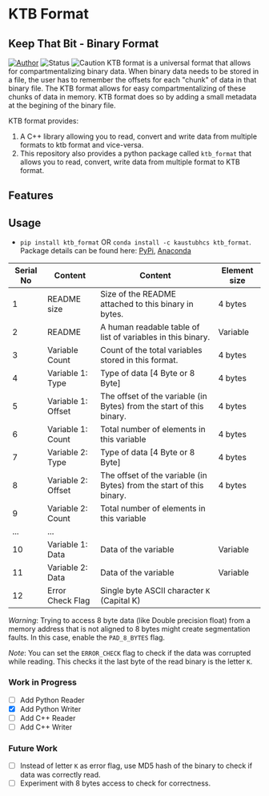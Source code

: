 # KTB Format

## Keep That Bit - Binary Format
[![Author](https://img.shields.io/badge/Author-Kaustubh_Shivdikar-purple)](https://scholar.google.com/citations?user=NCTXsGMAAAAJ&hl=en&oi=ao) ![Status](https://img.shields.io/badge/Status-Open_source-green)
![Caution](https://img.shields.io/badge/CAUTION-Work_in_progess-red)
KTB format is a universal format that allows for compartmentalizing binary data. When binary data needs to be stored in a file, the user has to remember the offsets for each "chunk" of data in that binary file. The KTB format allows for easy compartmentalizing of these chunks of data in memory. KTB format does so by adding a small metadata at the begining of the binary file.

KTB format provides:
1. A C++ library allowing you to read, convert and write data from multiple formats to ktb format and vice-versa.
2. This repository also provides a python package called ``ktb_format`` that allows you to read, convert, write data from multiple format to KTB format.

## Features

## Usage
* ``pip install ktb_format`` OR ``conda install -c kaustubhcs ktb_format``. Package details can be found here: [PyPi](https://pypi.org/project/ktb-format/), [Anaconda](https://anaconda.org/kaustubhcs/ktb_format)


| Serial No | Content            | Content                                                              | Element size |
| --------- | ------------------ | -------------------------------------------------------------------- | ------------ |
| 1         | README size        | Size of the README attached to this binary in bytes.                 | 4 bytes      |
| 2         | README             | A human readable table of list of variables in this binary.          | Variable     |
| 3         | Variable Count     | Count of the total variables stored in this format.                  | 4 bytes      |
| 4         | Variable 1: Type   | Type of data [4 Byte or 8 Byte]                                      | 4 bytes      |
| 5         | Variable 1: Offset | The offset of the variable (in Bytes) from the start of this binary. | 4 bytes      |
| 6         | Variable 1: Count  | Total number of elements in this variable                            | 4 bytes      |
| 7         | Variable 2: Type   | Type of data [4 Byte or 8 Byte]                                      | 4 bytes      |
| 8         | Variable 2: Offset | The offset of the variable (in Bytes) from the start of this binary. | 4 bytes      |
| 9         | Variable 2:  Count | Total number of elements in this variable                            |              |
| ...       | ...                |                                                                      |              |
| 10        | Variable 1: Data   | Data of the variable                                                 | Variable     |
| 11        | Variable 2: Data   | Data of the variable                                                 | Variable     |
| 12        | Error Check Flag   | Single byte ASCII character `K` (Capital K)                          |              |

*Warning*: Trying to access 8 byte data (like Double precision float) from a memory address that is not aligned to 8 bytes might create segmentation faults. In this case, enable the `PAD_8_BYTES` flag.

*Note*: You can set the `ERROR_CHECK` flag to check if the data was corrupted while reading. This checks it the last byte of the read binary is the letter `K`.

### Work in Progress
- [ ] Add Python Reader
- [X] Add Python Writer
- [ ] Add C++ Reader
- [ ] Add C++ Writer

### Future Work

- [ ] Instead of letter `K` as error flag, use MD5 hash of the binary to check if data was correctly read.
- [ ] Experiment with 8 bytes access to check for correctness.
